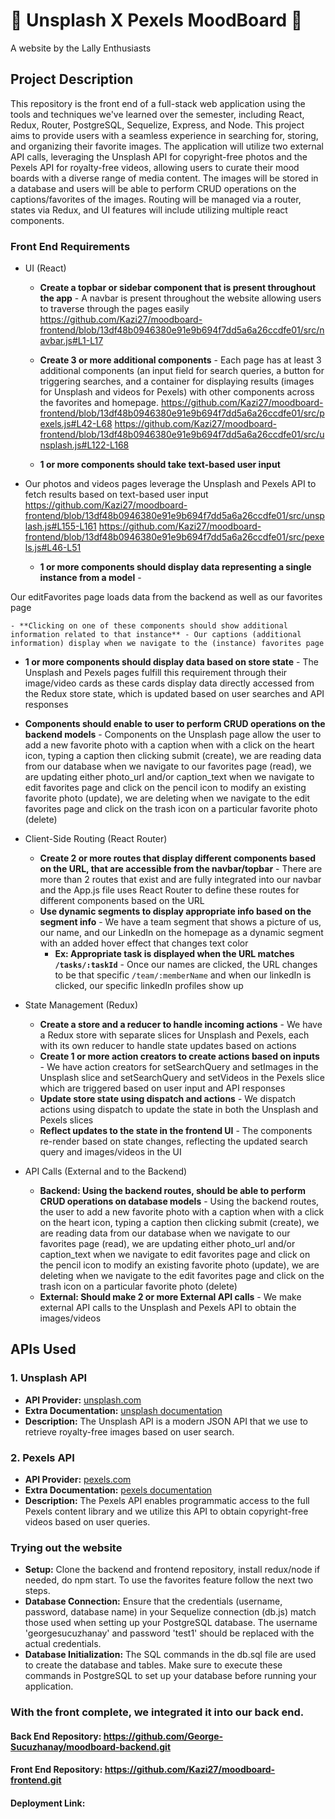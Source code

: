 #  📸 Unsplash X Pexels MoodBoard 🎥

A website by the Lally Enthusiasts

## Project Description

This repository is the front end of a full-stack web application using the tools and techniques we've learned over the semester, including React, Redux, Router, PostgreSQL, Sequelize, Express, and Node.
This project aims to provide users with a seamless experience in searching for, storing, and organizing their favorite images. The application will utilize two external API calls, leveraging the Unsplash API for copyright-free photos and the Pexels API for royalty-free videos, allowing users to curate their mood boards with a diverse range of media content. The images will be stored in a database and users will be able to perform CRUD operations on the captions/favorites of the images. Routing will be managed via a router, states via Redux, and UI features will include utilizing multiple react components.

### Front End Requirements
- UI (React)
  - **Create a topbar or sidebar component that is present throughout the app** - A navbar is present throughout the website allowing users to traverse through the pages easily
    https://github.com/Kazi27/moodboard-frontend/blob/13df48b0946380e91e9b694f7dd5a6a26ccdfe01/src/navbar.js#L1-L17
    
  - **Create 3 or more additional components** - Each page has at least 3 additional components (an input field for search queries, a button for triggering searches, and a container for displaying results (images for Unsplash and videos for Pexels) with other components across the favorites and homepage.
    https://github.com/Kazi27/moodboard-frontend/blob/13df48b0946380e91e9b694f7dd5a6a26ccdfe01/src/pexels.js#L42-L68
    https://github.com/Kazi27/moodboard-frontend/blob/13df48b0946380e91e9b694f7dd5a6a26ccdfe01/src/unsplash.js#L122-L168

  - **1 or more components should take text-based user input**
- Our photos and videos pages leverage the Unsplash and Pexels API to fetch results based on text-based user input
  https://github.com/Kazi27/moodboard-frontend/blob/13df48b0946380e91e9b694f7dd5a6a26ccdfe01/src/unsplash.js#L155-L161
  https://github.com/Kazi27/moodboard-frontend/blob/13df48b0946380e91e9b694f7dd5a6a26ccdfe01/src/pexels.js#L46-L51
  


  - **1 or more components should display data representing a single instance from a model** - 

Our editFavorites page loads data from the backend as well as our favorites page


    - **Clicking on one of these components should show additional information related to that instance** - Our captions (additional information) display when we navigate to the (instance) favorites page
  - **1 or more components should display data based on store state** - The Unsplash and Pexels pages fulfill this requirement through their image/video cards as these cards display data directly accessed from the Redux store state, which is updated based on user searches and API responses
  - **Components should enable to user to perform CRUD operations on the backend models** - Components on the Unsplash page allow the user to add a new favorite photo with a caption when with a click on the heart icon, typing a caption then clicking submit (create), we are reading data from our database when we navigate to our favorites page (read), we are updating either photo_url and/or caption_text when we navigate to edit favorites page and click on the pencil icon to modify an existing favorite photo (update), we are deleting when we navigate to the edit favorites page and click on the trash icon on a particular favorite photo (delete)
- Client-Side Routing (React Router)
  - **Create 2 or more routes that display different components based on the URL, that are accessible from the navbar/topbar** - There are more than 2 routes that exist and are fully integrated into our navbar and the App.js file uses React Router to define these routes for different components based on the URL
  - **Use dynamic segments to display appropriate info based on the segment info** - We have a team segment that shows a picture of us, our name, and our LinkedIn on the homepage as a dynamic segment with an added hover effect that changes text color
    - **Ex: Appropriate task is displayed when the URL matches `/tasks/:taskId`** - Once our names are clicked, the URL changes to be that specific `/team/:memberName` and when our linkedIn is clicked, our specific linkedIn profiles show up

- State Management (Redux)
  - **Create a store and a reducer to handle incoming actions** - We have a Redux store with separate slices for Unsplash and Pexels, each with its own reducer to handle state updates based on actions
  - **Create 1 or more action creators to create actions based on inputs** - We have action creators for setSearchQuery and setImages in the Unsplash slice and setSearchQuery and setVideos in the Pexels slice which are triggered based on user input and API responses
  - **Update store state using dispatch and actions** - We dispatch actions using dispatch to update the state in both the Unsplash and Pexels slices
  - **Reflect updates to the state in the frontend UI** - The components re-render based on state changes, reflecting the updated search query and images/videos in the UI

- API Calls (External and to the Backend)
  - **Backend: Using the backend routes, should be able to perform CRUD operations on database models** - Using the backend routes, the user to add a new favorite photo with a caption when with a click on the heart icon, typing a caption then clicking submit (create), we are reading data from our database when we navigate to our favorites page (read), we are updating either photo_url and/or caption_text when we navigate to edit favorites page and click on the pencil icon to modify an existing favorite photo (update), we are deleting when we navigate to the edit favorites page and click on the trash icon on a particular favorite photo (delete)
  - **External: Should make 2 or more External API calls** - We make external API calls to the Unsplash and Pexels API to obtain the images/videos

## APIs Used

### 1. Unsplash API
- **API Provider:** [unsplash.com](https://unsplash.com/developers)
- **Extra Documentation:** [unsplash documentation](https://unsplash.com/documentation)
- **Description:** The Unsplash API is a modern JSON API that we use to retrieve royalty-free images based on user search.

### 2. Pexels API
- **API Provider:** [pexels.com](https://www.pexels.com/api/)
- **Extra Documentation:** [pexels documentation](https://www.pexels.com/api/documentation/?language=javascript)
- **Description:** The Pexels API enables programmatic access to the full Pexels content library and we utilize this API to obtain copyright-free videos based on user queries.

### Trying out the website
- **Setup:** Clone the backend and frontend repository, install redux/node if needed, do npm start. To use the favorites feature follow the next two steps.
- **Database Connection:** Ensure that the credentials (username, password, database name) in your Sequelize connection (db.js) match those used when setting up your PostgreSQL database. The username 'georgesucuzhanay' and password 'test1' should be replaced with the actual credentials.
- **Database Initialization:** The SQL commands in the db.sql file are used to create the database and tables. Make sure to execute these commands in PostgreSQL to set up your database before running your application.

### With the front complete, we integrated it into our back end.
#### Back End Repository: https://github.com/George-Sucuzhanay/moodboard-backend.git
#### Front End Repository: https://github.com/Kazi27/moodboard-frontend.git
#### Deployment Link:
